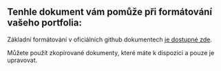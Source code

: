 ## Tenhle dokument vám pomůže při formátování vašeho portfolia:

Základní formátování v oficiálních github dokumentech [je dostupné zde](https://docs.github.com/en/get-started/writing-on-github/getting-started-with-writing-and-formatting-on-github/basic-writing-and-formatting-syntax).

Můžete použít zkopírované dokumenty, které máte k dispozici a pouze je upravovat.

